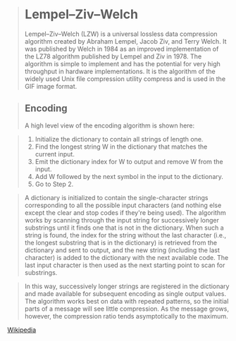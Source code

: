 > # Lempel–Ziv–Welch #
> Lempel–Ziv–Welch (LZW) is a universal lossless data compression algorithm created by Abraham Lempel, Jacob Ziv, and Terry Welch. It was published by Welch in 1984 as an improved implementation of the LZ78 algorithm published by Lempel and Ziv in 1978. The algorithm is simple to implement and has the potential for very high throughput in hardware implementations. It is the algorithm of the widely used Unix file compression utility compress and is used in the GIF image format.


> ## Encoding ##
>  A high level view of the encoding algorithm is shown here:

> 1. Initialize the dictionary to contain all strings of length one.
> 2. Find the longest string W in the dictionary that matches the current input.
> 3. Emit the dictionary index for W to output and remove W from the input.
> 4. Add W followed by the next symbol in the input to the dictionary.
> 5. Go to Step 2.

>  A dictionary is initialized to contain the single-character strings corresponding to all the possible input characters (and nothing else except the clear and stop codes if they're being used). The algorithm works by scanning through the input string for successively longer substrings until it finds one that is not in the dictionary. When such a string is found, the index for the string without the last character (i.e., the longest substring that is in the dictionary) is retrieved from the dictionary and sent to output, and the new string (including the last character) is added to the dictionary with the next available code. The last input character is then used as the next starting point to scan for substrings.

>  In this way, successively longer strings are registered in the dictionary and made available for subsequent encoding as single output values. The algorithm works best on data with repeated patterns, so the initial parts of a message will see little compression. As the message grows, however, the compression ratio tends asymptotically to the maximum.

[Wikipedia](https://en.wikipedia.org/wiki/Lempel%E2%80%93Ziv%E2%80%93Welch)
